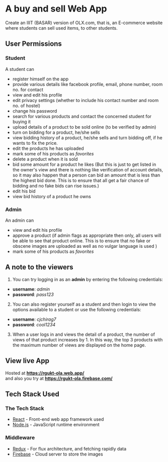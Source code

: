 # A buy and sell Web App

Create an IIIT (BASAR) version of OLX.com, that is, an E-commerce website where students can sell used items, to other students.

## User Permissions

### Student

A student can

* register himself on the app
* provide various details like facebook profile, email, phone number, room no. for contact
* view and edit his profile
* edit privacy settings (whether to include his contact number and room no. of hostel)
* change his password
* search for various products and contact the concerned student for buying it
* upload details of a product to be sold online (to be verified by admin)
* turn on bidding for a product, he/she sells
* view bidding history of a product, he/she sells and turn bidding off, if he wants to fix the price.
* edit the products he has uploaded
* mark some of his products as *favorites*
* delete a product when it is sold
* bid some amount for a product he likes (But this is just to get listed in the owner's view and there is nothing like verification of account details, so it may also happen that a person can bid an amount that is less than the highest bid done. This is to ensure that all get a fair chance of bidding and no fake bids can rise issues.)
* edit his bid
* view bid history of a product he owns

### Admin

An admin can

* view and edit his profile
* approve a product (if admin flags as appropriate then only,
all users will be able to see that product online. This is to ensure that no fake or obscene images are uploaded as well as no vulgar language is used )
* mark some of his products as *favorites*

## A note to the viewers

1. You can try logging in as an **admin** by entering the following credentials:

* **username**: *admin*
* **password**: *pass123*

2. You can also register yourself as a student and then login to view the options available to a student or use the following credentials:

* **username**: *cjchirag7*
* **password**: *cool1234*

3. When a user logs in and views the detail of a product, the number of views of that product increases by 1. In this way, the top 3 products with the maximum number of views are displayed on the home page.

## View live App

Hosted at **https://rgukt-ola.web.app/** <br/>
and also you try at **https://rgukt-ola.firebase.com/**

## Tech Stack Used

### The Tech Stack

* [React](https://reactjs.org/docs/) - Front-end web app framework used
* [Node.js](https://nodejs.org/en/docs/) - JavaScript runtime environment 

### Middleware

* [Redux](https://redux.js.org/basics/usage-with-react) - For flux architecture, and fetching rapidly data
* [Firebase](https://firebase.com/) - Cloud server to store the images
